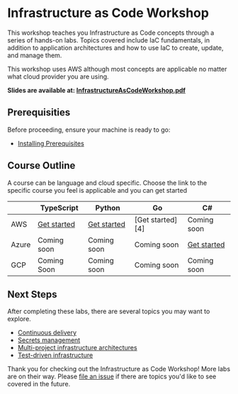 # Infrastructure as Code Workshop

This workshop teaches you Infrastructure as Code concepts through a series of hands-on labs. Topics covered include IaC fundamentals, in addition to application architectures and how to use IaC to create, update, and manage them.

This workshop uses AWS although most concepts are applicable no matter what cloud provider you are using.

**Slides are available at: [InfrastructureAsCodeWorkshop.pdf](./slides/InfrastructureAsCodeWorkshop.pdf)**

## Prerequisities

Before proceeding, ensure your machine is ready to go:

* [Installing Prerequisites](./00-installing-prerequisites.md)

## Course Outline

A course can be language and cloud specific. Choose the link to the specific course you feel is applicable and you can get started

|            | TypeScript            | Python                   | Go                       | C#                       | 
| ------     | -------               | -------                  | -------                  | -------                  |
| AWS        |   [Get started][1]    |   [Get started][2]       |   [Get started][4]       |   Coming soon            |
| Azure      |   Coming soon         |   Coming soon            |   Coming soon            |   [Get started][3]            |
| GCP        |   Coming Soon         |   Coming soon            |   Coming soon            |   Coming soon            |

## Next Steps

After completing these labs, there are several topics you may want to explore.

* [Continuous delivery](https://www.pulumi.com/docs/guides/continuous-delivery/)
* [Secrets management](https://www.pulumi.com/blog/managing-secrets-with-pulumi/)
* [Multi-project infrastructure architectures](https://www.pulumi.com/blog/architect-aws-application-infra-with-pulumi-stack-references/)
* [Test-driven infrastructure](https://www.pulumi.com/blog/unit-testing-infrastructure-in-nodejs-and-mocha/)

Thank you for checking out the Infrastructure as Code Workshop! More labs are on their way. Please [file an issue](https://github.com/pulumi/infrastructure-as-code-workshop/issues/new) if there are topics you'd like to see covered in the future.

[1]: ./labs/aws/typescript/README.md
[2]: ./labs/aws/python/README.md
[3]: ./labs/azure/csharp/README.md
[3]: ./labs/aws/go/README.md
